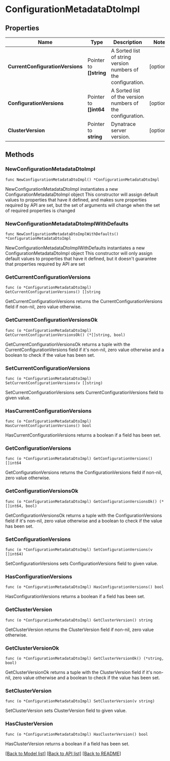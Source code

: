 # ConfigurationMetadataDtoImpl

## Properties

Name | Type | Description | Notes
------------ | ------------- | ------------- | -------------
**CurrentConfigurationVersions** | Pointer to **[]string** | A Sorted list of string version numbers of the configuration. | [optional] 
**ConfigurationVersions** | Pointer to **[]int64** | A Sorted list of the version numbers of the configuration. | [optional] 
**ClusterVersion** | Pointer to **string** | Dynatrace server version. | [optional] 

## Methods

### NewConfigurationMetadataDtoImpl

`func NewConfigurationMetadataDtoImpl() *ConfigurationMetadataDtoImpl`

NewConfigurationMetadataDtoImpl instantiates a new ConfigurationMetadataDtoImpl object
This constructor will assign default values to properties that have it defined,
and makes sure properties required by API are set, but the set of arguments
will change when the set of required properties is changed

### NewConfigurationMetadataDtoImplWithDefaults

`func NewConfigurationMetadataDtoImplWithDefaults() *ConfigurationMetadataDtoImpl`

NewConfigurationMetadataDtoImplWithDefaults instantiates a new ConfigurationMetadataDtoImpl object
This constructor will only assign default values to properties that have it defined,
but it doesn't guarantee that properties required by API are set

### GetCurrentConfigurationVersions

`func (o *ConfigurationMetadataDtoImpl) GetCurrentConfigurationVersions() []string`

GetCurrentConfigurationVersions returns the CurrentConfigurationVersions field if non-nil, zero value otherwise.

### GetCurrentConfigurationVersionsOk

`func (o *ConfigurationMetadataDtoImpl) GetCurrentConfigurationVersionsOk() (*[]string, bool)`

GetCurrentConfigurationVersionsOk returns a tuple with the CurrentConfigurationVersions field if it's non-nil, zero value otherwise
and a boolean to check if the value has been set.

### SetCurrentConfigurationVersions

`func (o *ConfigurationMetadataDtoImpl) SetCurrentConfigurationVersions(v []string)`

SetCurrentConfigurationVersions sets CurrentConfigurationVersions field to given value.

### HasCurrentConfigurationVersions

`func (o *ConfigurationMetadataDtoImpl) HasCurrentConfigurationVersions() bool`

HasCurrentConfigurationVersions returns a boolean if a field has been set.

### GetConfigurationVersions

`func (o *ConfigurationMetadataDtoImpl) GetConfigurationVersions() []int64`

GetConfigurationVersions returns the ConfigurationVersions field if non-nil, zero value otherwise.

### GetConfigurationVersionsOk

`func (o *ConfigurationMetadataDtoImpl) GetConfigurationVersionsOk() (*[]int64, bool)`

GetConfigurationVersionsOk returns a tuple with the ConfigurationVersions field if it's non-nil, zero value otherwise
and a boolean to check if the value has been set.

### SetConfigurationVersions

`func (o *ConfigurationMetadataDtoImpl) SetConfigurationVersions(v []int64)`

SetConfigurationVersions sets ConfigurationVersions field to given value.

### HasConfigurationVersions

`func (o *ConfigurationMetadataDtoImpl) HasConfigurationVersions() bool`

HasConfigurationVersions returns a boolean if a field has been set.

### GetClusterVersion

`func (o *ConfigurationMetadataDtoImpl) GetClusterVersion() string`

GetClusterVersion returns the ClusterVersion field if non-nil, zero value otherwise.

### GetClusterVersionOk

`func (o *ConfigurationMetadataDtoImpl) GetClusterVersionOk() (*string, bool)`

GetClusterVersionOk returns a tuple with the ClusterVersion field if it's non-nil, zero value otherwise
and a boolean to check if the value has been set.

### SetClusterVersion

`func (o *ConfigurationMetadataDtoImpl) SetClusterVersion(v string)`

SetClusterVersion sets ClusterVersion field to given value.

### HasClusterVersion

`func (o *ConfigurationMetadataDtoImpl) HasClusterVersion() bool`

HasClusterVersion returns a boolean if a field has been set.


[[Back to Model list]](../README.md#documentation-for-models) [[Back to API list]](../README.md#documentation-for-api-endpoints) [[Back to README]](../README.md)



